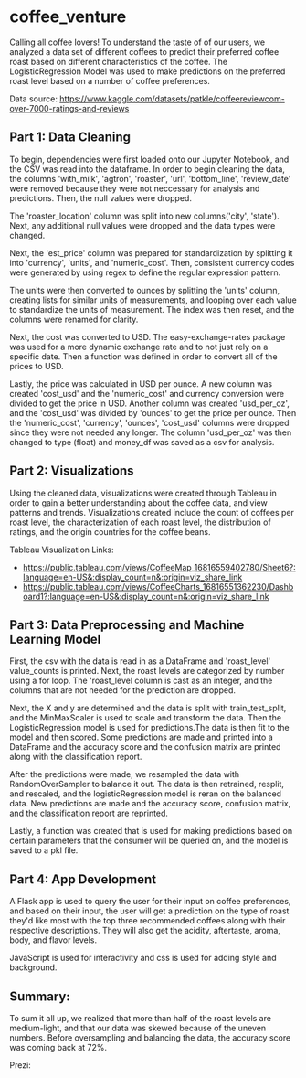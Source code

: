 # coffee_venture

Calling all coffee lovers! To understand the taste of of our users, we analyzed a data set of different coffees to predict their preferred coffee roast based on different characteristics of the coffee. The LogisticRegression Model was used to make predictions on the preferred roast level based on a number of coffee preferences. 

Data source: https://www.kaggle.com/datasets/patkle/coffeereviewcom-over-7000-ratings-and-reviews

## Part 1: Data Cleaning

To begin, dependencies were first loaded onto our Jupyter Notebook, and the CSV was read into the dataframe. In order to begin cleaning the data, the columns 'with_milk', 'agtron', 'roaster', 'url', 'bottom_line', 'review_date' were removed because they were not neccessary for analysis and predictions. Then, the null values were dropped. 

The 'roaster_location'  column was split into new columns('city', 'state'). Next, any additional null values were dropped and the data types were changed. 

Next, the 'est_price' column was prepared for standardization by  splitting it into 'currency', 'units', and 'numeric_cost'. Then, consistent currency codes were generated by using regex to define the regular expression pattern.

The units were then converted to ounces by splitting the 'units' column, creating lists for similar units of measurements, and looping over each value to standardize the units of measurement. The index was then reset, and the columns were renamed for clarity. 

Next, the cost was converted to USD. The easy-exchange-rates package was used for a more dynamic exchange rate and to not just rely on a specific date. Then a function was defined in order to convert all of the prices to USD.

Lastly, the price was calculated in USD per ounce. A new column was created 'cost_usd' and the 'numeric_cost' and currency conversion were divided to get the price in USD. Another column was created 'usd_per_oz', and the 'cost_usd' was divided by 'ounces' to get the price per ounce. Then the 'numeric_cost', 'currency', 'ounces', 'cost_usd' columns were dropped since they were not needed any longer. The column 'usd_per_oz' was then changed to type (float) and money_df  was saved as a csv for analysis. 

## Part 2: Visualizations

Using the cleaned data, visualizations were created through Tableau in order to gain a better understanding about the coffee data, and view patterns and trends. Visualizations created include the count of coffees per roast level, the characterization of each roast level, the distribution of ratings, and the origin countries for the coffee beans. 

Tableau Visualization Links:
- https://public.tableau.com/views/CoffeeMap_16816559402780/Sheet6?:language=en-US&:display_count=n&:origin=viz_share_link
- https://public.tableau.com/views/CoffeeCharts_16816551362230/Dashboard1?:language=en-US&:display_count=n&:origin=viz_share_link

## Part 3: Data Preprocessing and Machine Learning Model

First, the csv with the data is read in as a DataFrame and 'roast_level' value_counts is printed. Next, the roast levels are categorized  by number using a for loop. The 'roast_level column is cast as an integer, and the columns that are not needed for the prediction are dropped.

Next, the X and y are determined and the data is split with train_test_split, and the MinMaxScaler is used to scale and transform the data. Then the LogisticRegression model is used for predictions.The data is then fit to the model and then scored. Some predictions are made and printed into a DataFrame and the accuracy score and the confusion matrix are printed along with the classification report. 

After the predictions were made, we resampled the data with RandomOverSampler to balance it out. The data is then retrained, resplit, and rescaled, and the logisticRegression model is reran on the balanced data. New predictions are made and the accuracy score, confusion matrix, and the classification report are reprinted. 

Lastly, a function was created that is used for making predictions based on certain parameters that the consumer will be queried on, and the model is saved to a pkl file. 

## Part 4: App Development

A Flask app is used to query the user for their input on coffee preferences, and based on their input, the user will get a prediction on the type of roast they'd like most with the top three recommended coffees along with their respective descriptions. They will also get the acidity, aftertaste, aroma, body, and flavor levels. 

JavaScript is used for interactivity and css is used for adding style and background. 

## Summary:

To sum it all up, we realized that more than half of the roast levels are medium-light, and that  our data was skewed because of the uneven numbers. Before oversampling and balancing the data, the accuracy score was coming back at 72%.

Prezi: 
